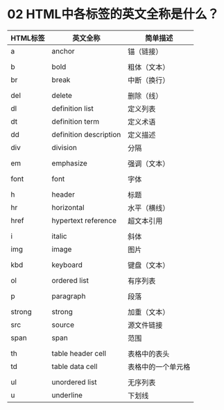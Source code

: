 # 02 HTML中各标签的英文全称是什么？
|HTML标签|英文全称|简单描述|
|--------|-------|-------|
|a|anchor|锚（链接）|
|||
|b|bold|粗体（文本）|
|br|break|中断（换行）|
|||
|del|delete|删除（线）|
|dl|definition list|定义列表|
|dt|definition term|定义术语|
|dd|definition description|定义描述|
|div|division|分隔|
|||
|em|emphasize|强调（文本）|
|||
|font|font|字体|
|||
|h|header|标题|
|hr|horizontal|水平（横线）|
|href|hypertext reference|超文本引用|
|||
|i|italic|斜体|
|img|image|图片|
|||
|kbd|keyboard|键盘（文本）|
|||
|ol|ordered list|有序列表|
|||
|p|paragraph|段落|
|||
|strong|strong|加重（文本）|
|src|source|源文件链接|
|span|span|范围|
|||
|th|table header cell|表格中的表头|
|td|table data cell|表格中的一个单元格|
|||
|ul|unordered list|无序列表|
|u|underline|下划线|




